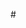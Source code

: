 # 
<!--stackedit_data:
eyJoaXN0b3J5IjpbLTU1Nzg3OTIxNywxMDgxNDc5ODE2LC0xMT
MyNDE3MjcsLTEwODkyNjQ0OTYsMTg0MTk2NDQ4NywxMzYxNDQ1
NDAyLC0xMTE4NDI0ODQxLC0xMDMyMzY3MjUxXX0=
-->